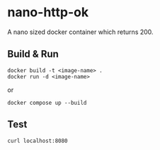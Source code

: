 # nano-http-ok
A nano sized docker container which returns 200.

## Build & Run
```
docker build -t <image-name> .
docker run -d <image-name>
```
or 
```
docker compose up --build
```

## Test
`curl localhost:8080`